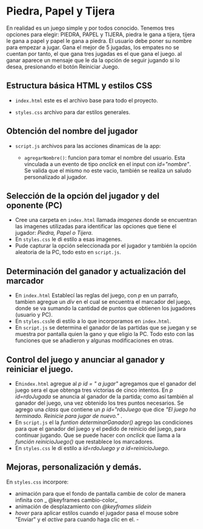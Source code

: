 # Piedra, Papel y Tijera
En realidad es un juego simple y por todos conocido. Tenemos tres opciones para elegir: PIEDRA, PAPEL y TIJERA, piedra le gana a tijera, tijera le gana a papel y papel le gana a piedra.
El usuario debe poner su nombre para empezar a jugar. Gana el mejor de 5 jugadas, los empates no se cuentan por tanto, el que gana tres jugadas es el que gana el juego. al ganar aparece un mensaje que le da la opción de seguir jugando si lo desea, presionando el botón Reiniciar Juego.

## Estructura básica HTML y estilos CSS
 * `index.html` este es el archivo base para todo el proyecto.

 * `styles.css` archivo para dar estilos generales.
## Obtención del nombre del jugador
 * `script.js` archivos para las acciones dinamicas de la app:

     * `agregarNombre()`: funcion para tomar el nombre del usuario. Esta vinculada a un evento de tipo _onclick_ en el input con _id="nombre"_. Se valida que el mismo no este vacio, también se realiza un saludo personalizado al jugador.

## Selección de la opción del jugador y del oponente (PC) 
 * Cree una carpeta en  `index.html` llamada _imagenes_ donde se encuentran las imagenes utilizadas para identificar las opciones que tiene el jugador: _Piedra, Papel o Tijera_.
 * En `styles.css` le di estilo a esas imagenes.
 * Pude capturar la opción seleccionada por el jugador y también la opción aleatoria de la PC, todo esto en `script.js`.
 
## Determinación del ganador y actualización del marcador
 *  En `index.html` Establecí las reglas del juego, con _p_ en un parrafo, tambien agregue un _div_ en el cual se encuentra el marcador del juego, donde se va sumando la cantidad de puntos que obtienen los jugadores (usuario y PC).
 * En `styles.css`le di estilo a lo que incorporamos en `index.html`.
 * En  `script.js` se determina el ganador de las partidas que se juegan y se muestra por pantalla quien la gano y que eligio la PC. Todo esto con las funciones que se añadieron y algunas modificaciones en otras.

## Control del juego y anunciar al ganador y reiniciar el juego.
  * En`index.html` agregue al _p id = " a jugar"_ agregamos que el ganador del juego sera el que obtenga tres victorias de cinco intentos. En _p id=rdoJugada_ se anuncia al ganador de la partida; como así también al ganador del juego, una vez obtenido los tres puntos necesarios. Se agrego una _class_ que contiene un _p id="rdoJuego_ que dice _"El juego ha terminado. Reinicie para jugar de nuevo."_ .
   * En `script.js` el la _funtion determinarGanador()_ agrego las condiciones para que el ganador del juego y el pedido de reinicio del juego, para continuar jugando. Que se puede hacer con _onclick_ que llama a la _función reinicioJuego()_ que restablece los marcadores.
   * En `styles.css` le dí estilo a _id=rdoJuego y a id=reinicioJuego_.

## Mejoras, personalización y demás.
  En `styles.css` incorpore: 
   * animación para que el fondo de pantalla cambie de color de manera infinita  con _ @keyframes cambio-color_
   * animación de desplazamiento con _@keyframes slidein_
   *  _hover_ para aplicar estilos cuando el jugador pasa el mouse sobre "Enviar" y el _active_ para cuando haga clic en el.                    - 
